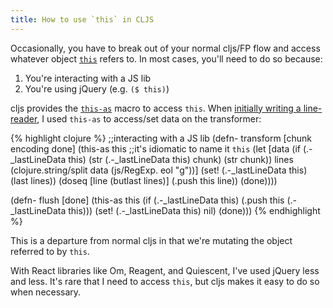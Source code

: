 ```yaml
---
title: How to use `this` in CLJS
---
```


Occasionally, you have to break out of your normal cljs/FP flow and access whatever object [`this`][msdn-this] refers to. In most cases, you'll need to do so because:

1. You're interacting with a JS lib
2. You're using jQuery (e.g. `($ this)`)

cljs provides the [`this-as`][this-as] macro to access `this`. When [initially writing a line-reader][line-reader], I used `this-as` to access/set data on the transformer:

{% highlight clojure %}
;;interacting with a JS lib
(defn- transform [chunk encoding done]
  (this-as this ;;it's idiomatic to name it `this`
    (let [data (if (.-_lastLineData this)
                 (str (.-_lastLineData this) chunk)
                 (str chunk))
          lines (clojure.string/split data (js/RegExp. eol "g"))]
      (set! (.-_lastLineData this) (last lines))
      (doseq [line (butlast lines)]
        (.push this line))
      (done))))

(defn- flush [done]
  (this-as this
    (if (.-_lastLineData this)
      (.push this (.-_lastLineData this)))
    (set! (.-_lastLineData this) nil)
    (done)))
{% endhighlight %}

This is a departure from normal cljs in that we're mutating the object referred to by `this`.

With React libraries like Om, Reagent, and Quiescent, I've used jQuery less and less. It's rare that I need to access `this`, but cljs makes it easy to do so when necessary.

[this-as]: https://github.com/cljsinfo/api-refs/blob/catalog/refs/cljs.core_this-as.md
[msdn-this]: https://developer.mozilla.org/en-US/docs/Web/JavaScript/Reference/Operators/this
[line-reader]: http://clojurescriptmadeeasy.com/blog/cljs-read-files-line-by-line-on-nodejs.html

